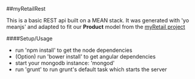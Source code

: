 ##myRetailRest

This is a basic REST api built on a MEAN stack.  It was generated with 'yo meanjs' and adapted to fit our **Product** model from the
[myRetail project](https://github.com/JesseHensold/myRetail)

####Setup/Usage

*  run 'npm install' to get the node dependencies
*  (Option) run 'bower install' to get angular dependencies
*  start your mongodb instance: 'mongod'
*  run 'grunt' to run grunt's default task which starts the server